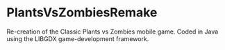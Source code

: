 # PlantsVsZombiesRemake
 Re-creation of the Classic Plants vs Zombies mobile game. Coded in Java using the LIBGDX game-development framework.
